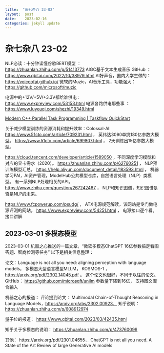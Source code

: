 ```yaml
---
title:  "杂七杂八 23-02"
layout:  post
date:    2023-02-16
categories: jekyll update
---
```


# 杂七杂八 23-02

NLP必读：十分钟读懂谷歌BERT模型 ： https://zhuanlan.zhihu.com/p/51413773
AIGC基于文本生成音乐 GitHub ： https://www.qbitai.com/2022/10/38979.html
AI好声音，国内大学生做的： https://voiceofai.github.io/
微软的Muzic，AI音乐工具，功能强大：  https://github.com/microsoft/muzic

电源中的+12V/+5V/+3.3V都给谁供电： https://www.expreview.com/53153.html
电源各路供电那些事 ： https://www.luyouqi.com/shezhi/19349.html

[Modern C++ Parallel Task Programming | Taskflow QuickStart](https://taskflow.github.io/taskflow/index.html)

关于减少模型训练的资源消耗和提升效率：Colossal-AI
https://www.51cto.com/article/709231.html ， 英伟达3090单挑180亿参数大模型。
https://www.51cto.com/article/699807.html ， 2天训练出15亿参数大模型。

https://cloud.tencent.com/developer/article/1589050 ，不同深度学习模型和对应的显卡需求（2020）。
https://zhuanlan.zhihu.com/p/62760251 ， NLP预训练模型汇总。
https://help.aliyun.com/document_detail/183593.html ， 机器学习PAI，AI资产管理，ModelHub公共模型仓库，自然语言处理（NLP）类模型。 有一系列NLP处理相关的API。
https://www.zhihu.com/question/267242467 ， NLP和知识图谱，知识图谱是否是NLP的未来。

https://www.fcpowerup.com/psudg/  ， ATX电源规范解读，该网站是专门做电源评测的网站。
https://www.expreview.com/54251.html ， 电源接口逐个看。 接口讲解


## 2023-03-01 多模态模型

2023-03-01 机器之心推送的一篇文章，“微软多模态ChatGPT 16亿参数搞定看图答题、智商检测等任务”
以下是相关信息整理：

论文：Language is not all you need: aligning perception with language models， 多模态大型语言模型MLLM， KOSMOS-1 ， https://arxiv.org/pdf/2302.14045.pdf 。 这个论文也很好，不同于以往的论文。
GitHub： https://github.com/microsoft/unilm
参数量下降到16亿， 支持图文混合输入

机器之心的报道：
评论提到论文： Multimodal Chain-of-Thought Reasoning in Language Models，https://arxiv.org/abs/2302.00923， 知乎说明： https://zhuanlan.zhihu.com/p/608912974

量子位的报道： https://www.qbitai.com/2023/03/42435.html

知乎关于多模态的说明： https://zhuanlan.zhihu.com/p/473760099

其他： https://arxiv.org/pdf/2301.04655， ChatGPT is not all you need. A State of the Art Review of large Generative AI models
